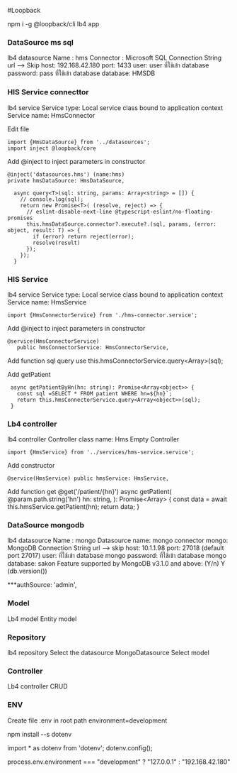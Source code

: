 #Loopback

npm i -g @loopback/cli
lb4 app

### DataSource ms sql

lb4 datasource 
Name : hms
Connector : Microsoft SQL
Connection String url --> Skip
host: 192.168.42.180
port: 1433
user: user ที่ใช้เข้า database
password: pass ที่ใช้เข้า database
database: HMSDB

### HIS Service connecttor
lb4 service
Service type: Local service class bound to application context
Service name: HmsConnector

Edit file
```
import {HmsDataSource} from '../datasources';
import inject @loopback/core
```

 Add @inject to inject parameters in constructor
 ```
@inject('datasources.hms') (name:hms)
private hmsDataSource: HmsDataSource,
```

```
  async query<T>(sql: string, params: Array<string> = []) {
    // console.log(sql);
    return new Promise<T>( (resolve, reject) => {
      // eslint-disable-next-line @typescript-eslint/no-floating-promises
      this.hmsDataSource.connector?.execute?.(sql, params, (error: object, result: T) => {
        if (error) return reject(error);
        resolve(result)
      });
    });
  }
```

### HIS Service
lb4 service
Service type: Local service class bound to application context
Service name: HmsService
```
import {HmsConnectorService} from './hms-connector.service';
```

 Add @inject to inject parameters in constructor
 ```
@service(HmsConnectorService)
    public hmsConnectorService: HmsConnectorService,
```


Add function sql query use this.hmsConnectorService.query<Array<object>>(sql);

Add getPatient
 ```
  async getPatientByHn(hn: string): Promise<Array<object>> {
    const sql =SELECT * FROM patient WHERE hn=${hn}`;
    return this.hmsConnectorService.query<Array<object>>(sql);
  }
 ```
 

 ### Lb4 controller
lb4 controller
Controller class name: Hms
Empty Controller

 ```
import {HmsService} from '../services/hms-service.service';
```
 Add constructor
 ```
@service(HmsService) public hmsService: HmsService,
```
Add function get
@get('/patient/{hn}')
  async getPatient(
    @param.path.string('hn') hn: string,
  ): Promise<Array<object>> {
    const data = await this.hmsService.getPatient(hn);
    return data;
  }

### DataSource mongodb
lb4 datasource 
Name : mongo
Datasource name: mongo
connector mongo:  MongoDB
Connection String url --> skip
host: 10.1.1.98
port: 27018 (default port 27017)
user: ที่ใช้เข้า database mongo
password: ที่ใช้เข้า database mongo
database: sakon
Feature supported by MongoDB v3.1.0 and above: (Y/n) Y (db.version())

***authSource: 'admin',
 
### Model
Lb4 model
Entity model

### Repository
lb4 repository
Select the datasource MongoDatasource
Select model

### Controller
Lb4 controller
CRUD 




### ENV
Create file .env in root path
environment=development

npm install --s dotenv

import * as dotenv from 'dotenv';
dotenv.config();

process.env.environment === "development" ? "127.0.0.1" : "192.168.42.180"

